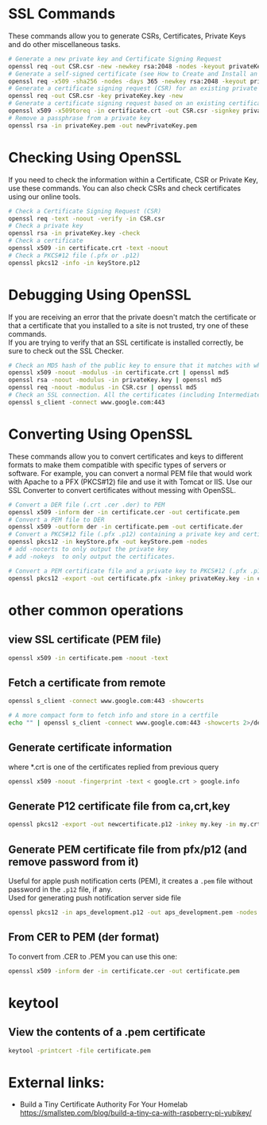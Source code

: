 # SSL Commands
These commands allow you to generate CSRs, Certificates, Private Keys and do other miscellaneous tasks.
```sh
# Generate a new private key and Certificate Signing Request
openssl req -out CSR.csr -new -newkey rsa:2048 -nodes -keyout privateKey.key
# Generate a self-signed certificate (see How to Create and Install an Apache Self Signed Certificate for more info)
openssl req -x509 -sha256 -nodes -days 365 -newkey rsa:2048 -keyout privateKey.key -out certificate.crt
# Generate a certificate signing request (CSR) for an existing private key
openssl req -out CSR.csr -key privateKey.key -new
# Generate a certificate signing request based on an existing certificate
openssl x509 -x509toreq -in certificate.crt -out CSR.csr -signkey privateKey.key
# Remove a passphrase from a private key
openssl rsa -in privateKey.pem -out newPrivateKey.pem
```

# Checking Using OpenSSL
If you need to check the information within a Certificate, CSR or Private Key, use these commands. 
You can also check CSRs and check certificates using our online tools.
```sh
# Check a Certificate Signing Request (CSR)
openssl req -text -noout -verify -in CSR.csr
# Check a private key
openssl rsa -in privateKey.key -check
# Check a certificate
openssl x509 -in certificate.crt -text -noout
# Check a PKCS#12 file (.pfx or .p12)
openssl pkcs12 -info -in keyStore.p12
```

# Debugging Using OpenSSL
If you are receiving an error that the private doesn't match the certificate or that a certificate that you
installed to a site is not trusted, try one of these commands.  
If you are trying to verify that an SSL certificate is installed correctly, be sure to check out the SSL Checker.
```sh
# Check an MD5 hash of the public key to ensure that it matches with what is in a CSR or private key
openssl x509 -noout -modulus -in certificate.crt | openssl md5
openssl rsa -noout -modulus -in privateKey.key | openssl md5
openssl req -noout -modulus -in CSR.csr | openssl md5
# Check an SSL connection. All the certificates (including Intermediates) should be displayed
openssl s_client -connect www.google.com:443
```

# Converting Using OpenSSL
These commands allow you to convert certificates and keys to different formats to make them compatible with
specific types of servers or software. For example, you can convert a normal PEM file that would work with Apache
to a PFX (PKCS#12) file and use it with Tomcat or IIS. Use our SSL Converter to convert certificates without
messing with OpenSSL.
```sh
# Convert a DER file (.crt .cer .der) to PEM
openssl x509 -inform der -in certificate.cer -out certificate.pem
# Convert a PEM file to DER
openssl x509 -outform der -in certificate.pem -out certificate.der
# Convert a PKCS#12 file (.pfx .p12) containing a private key and certificates to PEM
openssl pkcs12 -in keyStore.pfx -out keyStore.pem -nodes
# add -nocerts to only output the private key
# add -nokeys  to only output the certificates.

# Convert a PEM certificate file and a private key to PKCS#12 (.pfx .p12)
openssl pkcs12 -export -out certificate.pfx -inkey privateKey.key -in certificate.crt -certfile CACert.crt
```


# other common operations
## view SSL certificate (PEM file)
```sh
openssl x509 -in certificate.pem -noout -text
```

## Fetch a certificate from remote
```sh
openssl s_client -connect www.google.com:443 -showcerts

# A more compact form to fetch info and store in a certfile
echo "" | openssl s_client -connect www.google.com:443 -showcerts 2>/dev/null | openssl x509 -out certfile.txt
```
## Generate certificate information
where *.crt is one of the certificates replied from previous query
```sh
openssl x509 -noout -fingerprint -text < google.crt > google.info
```
## Generate P12 certificate file from ca,crt,key
```sh
openssl pkcs12 -export -out newcertificate.p12 -inkey my.key -in my.crt -certfile ca.crt
```
## Generate PEM certificate file from pfx/p12 (and remove password from it)
Useful for apple push notification certs (PEM), it creates a `.pem` file without password in the `.p12` file, if any.<br>
Used for generating push notification server side file
```sh
openssl pkcs12 -in aps_development.p12 -out aps_development.pem -nodes
```
## From CER to PEM (der format)
To convert from .CER to .PEM you can use this one:
```sh
openssl x509 -inform der -in certificate.cer -out certificate.pem
```


# keytool
## View the contents of a .pem certificate

```sh
keytool -printcert -file certificate.pem
```


# External links:
- Build a Tiny Certificate Authority For Your Homelab  
    https://smallstep.com/blog/build-a-tiny-ca-with-raspberry-pi-yubikey/  
